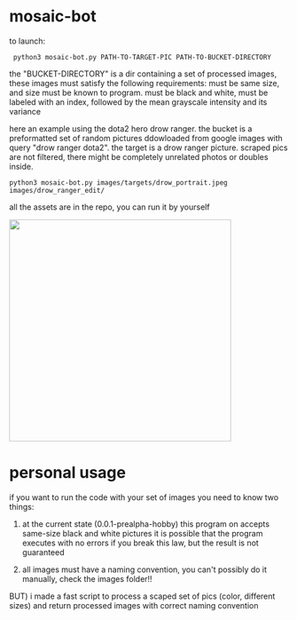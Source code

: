 # mosaic-bot

to launch:
  
     python3 mosaic-bot.py PATH-TO-TARGET-PIC PATH-TO-BUCKET-DIRECTORY
 
the "BUCKET-DIRECTORY" is a dir containing a set of processed images, these images must satisfy the following requirements:
must be same size, and size must be known to program. must be black and white, must be labeled with an index, followed by the mean grayscale intensity and its variance

here an example using the dota2 hero drow ranger.
the bucket is a preformatted set of random pictures ddowloaded from google images with query "drow ranger dota2". 
the target is a drow ranger picture. scraped pics are not filtered, there might be completely unrelated photos or doubles inside.

    python3 mosaic-bot.py images/targets/drow_portrait.jpeg images/drow_ranger_edit/

all the assets are in the repo, you can run it by yourself

<img src="out_drow.png" width="400"/>

# personal usage  

if you want to run the code with your set of images you need to know two things:

1) at the current state (0.0.1-prealpha-hobby) this program on accepts same-size black and white pictures
it is possible that the program executes with no errors if you break this law, but the result is not guaranteed

2) all images must have a naming convention, you can't possibly do it manually, check the images folder!!


BUT) i made a fast script to process a scaped set of pics (color, different sizes) and return processed images with correct naming convention
